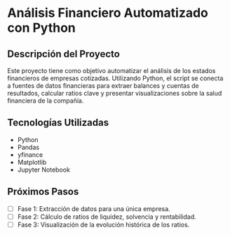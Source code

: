# Análisis Financiero Automatizado con Python

## Descripción del Proyecto
Este proyecto tiene como objetivo automatizar el análisis de los estados financieros de empresas cotizadas. Utilizando Python, el script se conecta a fuentes de datos financieras para extraer balances y cuentas de resultados, calcular ratios clave y presentar visualizaciones sobre la salud financiera de la compañía.

## Tecnologías Utilizadas
- Python
- Pandas
- yfinance
- Matplotlib
- Jupyter Notebook

## Próximos Pasos
- [ ] Fase 1: Extracción de datos para una única empresa.
- [ ] Fase 2: Cálculo de ratios de liquidez, solvencia y rentabilidad.
- [ ] Fase 3: Visualización de la evolución histórica de los ratios.
